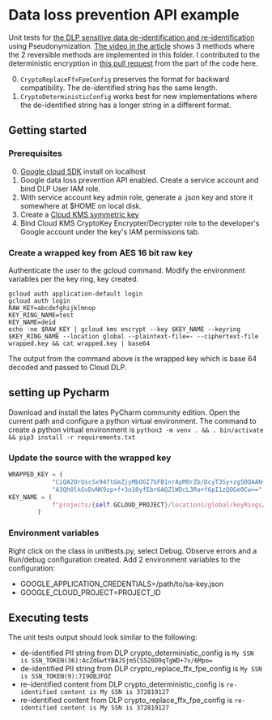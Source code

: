 # Data loss prevention API example
Unit tests for [the DLP sensitive data de-identification and re-identification](https://cloud.google.com/dlp/docs/deidentify-sensitive-data#dlp_deidentify_replace-python) using Pseudonymization.
[The video in the article](https://cloud.google.com/dlp/docs/pseudonymization) shows 3 methods
where the 2 reversible methods are implemented in this folder. I contributed to the deterministic encryption
in [this pull request](https://github.com/googleapis/python-dlp/pull/119) from the part of the code here.

0. `CryptoReplaceFfxFpeConfig` preserves the format for backward compatibility. The de-identified string has the same length.
0. `CryptoDeterministicConfig` works best for new implementations where the de-identified string has a longer string in a different format.

## Getting started
### Prerequisites
0. [Google cloud SDK](https://cloud.google.com/bigtable/docs/installing-cloud-sdk) install on localhost
0. Google data loss prevention API enabled. Create a service account and bind DLP User IAM role.
0. With service account key admin role, generate a .json key and store it somewhere at $HOME on local disk. 
0. Create a [Cloud KMS symmetric key](https://cloud.google.com/kms/docs/creating-keys)
0. Bind Cloud KMS CryptoKey Encrypter/Decrypter role to the developer's Google account under the key's IAM permissions tab.

### Create a wrapped key from AES 16 bit raw key
Authenticate the user to the gcloud command. Modify the environment variables per the key ring, key created. 
```shell
gcloud auth application-default login
gcloud auth login
RAW_KEY=abcdefghijklmnop
KEY_RING_NAME=test
KEY_NAME=deid
echo -ne $RAW_KEY | gcloud kms encrypt --key $KEY_NAME --keyring $KEY_RING_NAME --location global --plaintext-file=- --ciphertext-file wrapped.key && cat wrapped.key | base64
```
The output from the command above is the wrapped key which is base 64 decoded and passed to Cloud DLP. 

## setting up Pycharm
Download and install the lates PyCharm community edition. Open the current path and configure a python virtual environment.
The command to create a python virtual environment is `python3 -m venv . && . bin/activate && pip3 install -r requirements.txt` 
### Update the source with the wrapped key
```python
WRAPPED_KEY = (
            "CiQA2OrUscSx94ftGmZjyMbOGI7bFB1nrApM0rZb/DcyT3Sy+zgSOQAAN+6rjmbtY5h3S/jGohZz"
            "A3Qh0lkGvDvNK9zp+f+3o10yfEbr6AQZlWDcL3Ra+f6pI1zQOGe0Cw=="
KEY_NAME = (
            f"projects/{self.GCLOUD_PROJECT}/locations/global/keyRings/test/cryptoKeys/deid"
        )
```
### Environment variables
Right click on the class in unittests.py, select Debug. Observe errors and a Run/debug configuration created.
Add 2 environment variables to the configuration:

* GOOGLE_APPLICATION_CREDENTIALS=/path/to/sa-key.json
* GOOGLE_CLOUD_PROJECT=PROJECT_ID 

## Executing tests
The unit tests output should look similar to the following:
* de-identified PII string from DLP crypto_deterministic_config is `My SSN is SSN_TOKEN(36):AcZdGwtYBAJSjm5CS520D9qTgWD+7v/6Mpo=`
* de-identified PII string from DLP crypto_replace_ffx_fpe_config is `My SSN is SSN_TOKEN(9):7I9OBJFOZ`
* re-identified content from DLP crypto_deterministic_config is `re-identified content is My SSN is 372819127`
* re-identified content from DLP crypto_replace_ffx_fpe_config is `re-identified content is My SSN is 372819127`